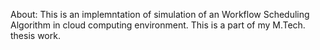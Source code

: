 About:
This is an implemntation of simulation of an Workflow Scheduling Algorithm in cloud computing environment.
This is a part of my M.Tech. thesis work.
